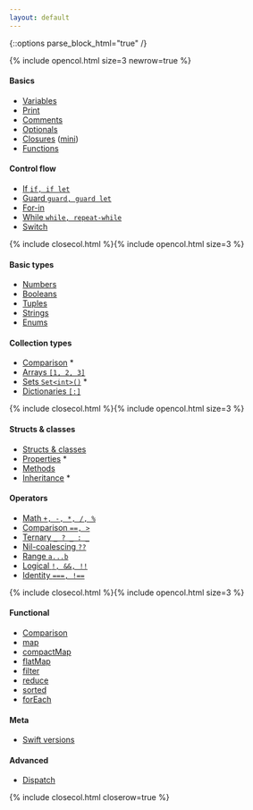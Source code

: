 ```yaml
---
layout: default
---
```

{::options parse_block_html="true" /}

{% include opencol.html size=3 newrow=true %}

#### Basics

* [Variables](/variables)
* [Print](/print)
* [Comments](/comments)
* [Optionals](/optionals)
* [Closures](/closures) ([mini](/closures-mini))
* [Functions](/functions)

#### Control flow

* [If `if, if let`](/if)
* [Guard `guard, guard let`](/guard)
* [For-in](/for-in)
* [While `while, repeat-while`](/while)
* [Switch](/switch)

{% include closecol.html %}{% include opencol.html size=3 %}

#### Basic types

* [Numbers](/numbers)
* [Booleans](/booleans)
* [Tuples](/tuples)
* [Strings](/strings)
* [Enums](/enums)

#### Collection types

* [Comparison](/collection-types-comparison) *
* [Arrays `[1, 2, 3]`](/arrays)
* [Sets `Set<int>()`](/sets) *
* [Dictionaries `[:]`](/dictionaries)

{% include closecol.html %}{% include opencol.html size=3 %}

#### Structs & classes

* [Structs & classes](/structs-and-classes)
* [Properties](/properties) *
* [Methods](/methods)
* [Inheritance](/inheritance) *

#### Operators

* [Math `+, -, *, /, %`](/math)
* [Comparison `==, >`](/comparison)
* [Ternary `_ ? _ : _`](/ternary)
* [Nil-coalescing `??`](/nil-coalescing)
* [Range `a...b`](/range)
* [Logical `!, &&, !!`](/logical)
* [Identity `===, !==`](/identity)

{% include closecol.html %}{% include opencol.html size=3 %}

#### Functional

* [Comparison](/functional-methods-comparison)
* [map](/map)
* [compactMap](/compactmap)
* [flatMap](/flatmap)
* [filter](/filter)
* [reduce](/reduce)
* [sorted](/sorted)
* [forEach](/foreach)

#### Meta

* [Swift versions](/swift-versions)

#### Advanced

<!-- * [Errors](/errors) * -->
* [Dispatch](/dispatch)
<!-- * [Extensions](/extensions) * -->
<!-- * [Protocols](/protocols) * -->
<!-- * [Generics](/generics) * -->
<!-- * [Access control](/access-control) * -->

{% include closecol.html closerow=true %}